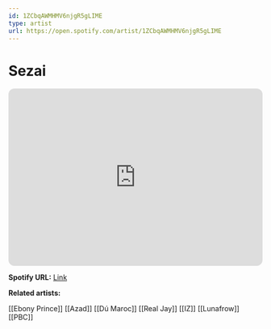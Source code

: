 ```yaml
---
id: 1ZCbqAWMHMV6njgR5gLIME
type: artist
url: https://open.spotify.com/artist/1ZCbqAWMHMV6njgR5gLIME
---
```

# Sezai

<iframe style="border-radius:12px" src="https://open.spotify.com/embed/artist/1ZCbqAWMHMV6njgR5gLIME" width="100%" height="352" frameBorder="0" allowfullscreen="" allow="autoplay; clipboard-write; encrypted-media; fullscreen; picture-in-picture" loading="lazy"></iframe>

**Spotify URL:** [Link](https://open.spotify.com/artist/1ZCbqAWMHMV6njgR5gLIME)

**Related artists:**

[[Ebony Prince]]
[[Azad]]
[[Dú Maroc]]
[[Real Jay]]
[[IZ]]
[[Lunafrow]]
[[PBC]]
